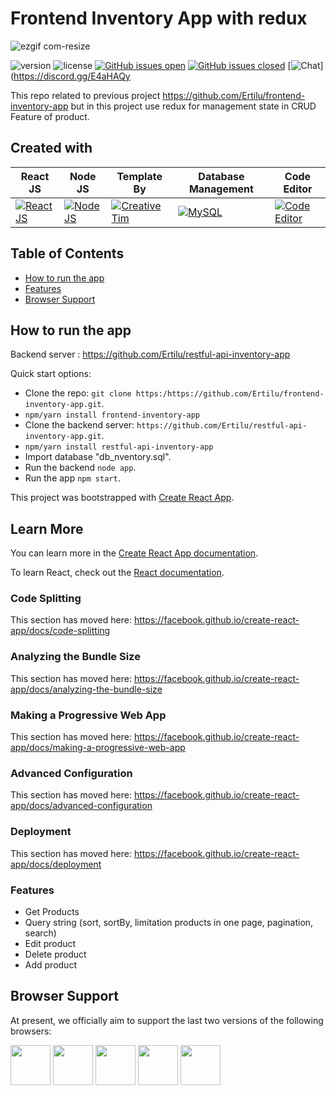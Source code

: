 # Frontend Inventory App with redux

![ezgif com-resize](https://user-images.githubusercontent.com/53091940/65389856-72071880-dd84-11e9-8fcc-70b977167415.gif)

![version](https://img.shields.io/badge/version-1.1.0-blue.svg) ![license](https://img.shields.io/badge/license-MIT-blue.svg) [![GitHub issues open](https://img.shields.io/github/issues/creativetimofficial/paper-dashboard-react.svg?maxAge=2592000)]() [![GitHub issues closed](https://img.shields.io/github/issues-closed-raw/creativetimofficial/paper-dashboard-react.svg?maxAge=2592000)]()  [![Chat](https://img.shields.io/badge/chat-on%20discord-7289da.svg)](https://discord.gg/E4aHAQy

This repo related to previous project https://github.com/Ertilu/frontend-inventory-app but in this project use redux for management state in CRUD Feature of product.

## Created with

| React JS | Node JS | Template By | Database Management | Code Editor |
| --- | --- | --- | --- | --- |
| [![React JS](https://cdn.auth0.com/blog/react-js/react.png)](https://reactjs.org) | [![Node JS](https://upload.wikimedia.org/wikipedia/commons/thumb/d/d9/Node.js_logo.svg/1200px-Node.js_logo.svg.png)](https://nodejs.org/en/) | [![Creative Tim ](https://demos.creative-tim.com/paper-dashboard/assets/img/logo-small.png)](https://www.creative-tim.com/) | [![MySQL](https://upload.wikimedia.org/wikipedia/en/thumb/6/62/MySQL.svg/1200px-MySQL.svg.png)](https://www.mysql.com/) | [![Code Editor](https://upload.wikimedia.org/wikipedia/commons/thumb/9/9a/Visual_Studio_Code_1.35_icon.svg/1200px-Visual_Studio_Code_1.35_icon.svg.png)](https://code.visualstudio.com/)

## Table of Contents

* [How to run the app](#How-to-run-the-app)
* [Features](#features)
* [Browser Support](#browser-support)

## How to run the app
Backend server :
https://github.com/Ertilu/restful-api-inventory-app

Quick start options:

- Clone the repo: `git clone https:/https://github.com/Ertilu/frontend-inventory-app.git`.
- `npm/yarn install frontend-inventory-app`
- Clone the backend server: `https://github.com/Ertilu/restful-api-inventory-app.git`.
- `npm/yarn install restful-api-inventory-app`
- Import database "db_nventory.sql".
- Run the backend `node app`.
- Run the app `npm start`.


This project was bootstrapped with [Create React App](https://github.com/facebook/create-react-app).

## Learn More

You can learn more in the [Create React App documentation](https://facebook.github.io/create-react-app/docs/getting-started).

To learn React, check out the [React documentation](https://reactjs.org/).

### Code Splitting

This section has moved here: https://facebook.github.io/create-react-app/docs/code-splitting

### Analyzing the Bundle Size

This section has moved here: https://facebook.github.io/create-react-app/docs/analyzing-the-bundle-size

### Making a Progressive Web App

This section has moved here: https://facebook.github.io/create-react-app/docs/making-a-progressive-web-app

### Advanced Configuration

This section has moved here: https://facebook.github.io/create-react-app/docs/advanced-configuration

### Deployment

This section has moved here: https://facebook.github.io/create-react-app/docs/deployment

### Features
- Get Products
- Query string (sort, sortBy, limitation products in one page, pagination, search)
- Edit product
- Delete product
- Add product


## Browser Support

At present, we officially aim to support the last two versions of the following browsers:

<img src="https://s3.amazonaws.com/creativetim_bucket/github/browser/chrome.png" width="64" height="64"> <img src="https://s3.amazonaws.com/creativetim_bucket/github/browser/firefox.png" width="64" height="64"> <img src="https://s3.amazonaws.com/creativetim_bucket/github/browser/edge.png" width="64" height="64"> <img src="https://s3.amazonaws.com/creativetim_bucket/github/browser/safari.png" width="64" height="64"> <img src="https://s3.amazonaws.com/creativetim_bucket/github/browser/opera.png" width="64" height="64">

